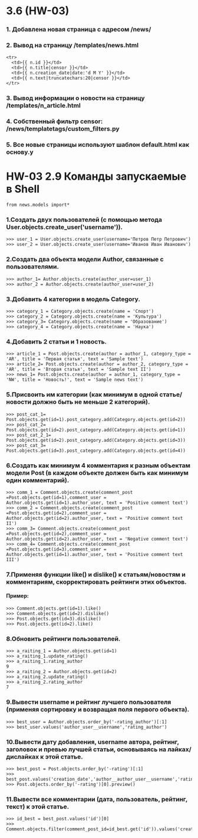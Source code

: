 # 3.6 (HW-03)
### 1. Добавлена новая страница с адресом /news/
### 2. Вывод на страницу /templates/news.html

```
<tr>
  <td>{{ n.id }}</td>
  <td>{{ n.title|censor }}</td>
  <td>{{ n.creation_date|date:'d M Y' }}</td>
  <td>{{ n.text|truncatechars:20|censor }}</td>
</tr>
```
### 3. Вывод информации о новости на страницу /templates/n_article.html

### 4. Cобственный фильтр censor: /news/templatetags/custom_filters.py

### 5. Все новые страницы используют шаблон default.html как основу.y


# HW-03 2.9 Команды запускаемые в Shell

```
from news.models import*
```
### 1.Создать двух пользователей (с помощью метода User.objects.create_user('username')).
  
```
>>> user_1 = User.objects.create_user(username='Петров Петр Петрович')
>>> user_2 = User.objects.create_user(username='Иванов Иван Иванович') 
```

### 2.Создать два объекта модели Author, связанные с пользователями.

```
>>> author_1= Author.objects.create(author_user=user_1)                 
>>> author_2 = Author.objects.create(author_user=user_2)
```

### 3.Добавить 4 категории в модель Category.

```
>>> category_1 = Category.objects.create(name = 'Спорт')     
>>> category_2 = Category.objects.create(name = 'Культура') 
>>> category_3= Category.objects.create(name = 'Образование') 
>>> category_4 = Category.objects.create(name = 'Наука') 
```

### 4.Добавить 2 статьи и 1 новость.

```
>>> article_1 = Post.objects.create(author = author_1, category_type = 'AR', title = 'Первая статья', text = 'Sample text')      
>>> article_2= Post.objects.create(author = author_2, category_type = 'AR', title = 'Вторая статья', text = 'Sample text II')   
>>> news_1= Post.objects.create(author = author_1, category_type = 'NW', title = 'Новость!', text = 'Sample news text')
```

### 5.Присвоить им категории (как минимум в одной статье/новости должно быть не меньше 2 категорий).

```
>>> post_cat_1= Post.objects.get(id=1).post_category.add(Category.objects.get(id=2))                                            
>>> post_cat_2= Post.objects.get(id=2).post_category.add(Category.objects.get(id=1))   
>>> post_cat_2_1= Post.objects.get(id=2).post_category.add(Category.objects.get(id=3))      
>>> post_cat_3= Post.objects.get(id=3).post_category.add(Category.objects.get(id=4))
```

### 6.Создать как минимум 4 комментария к разным объектам модели Post (в каждом объекте должен быть как минимум один комментарий).

```
>>> comm_1 = Comment.objects.create(comment_post =Post.objects.get(id=1),comment_user = Author.objects.get(id=1).author_user, text = 'Positive comment text')  
>>> comm_2 = Comment.objects.create(comment_post =Post.objects.get(id=2),comment_user = Author.objects.get(id=2).author_user, text = 'Positive comment text II') 
>>> comm_3= Comment.objects.create(comment_post =Post.objects.get(id=2),comment_user = Author.objects.get(id=2).author_user, text = 'Negative comment text')     
>>> comm_4= Comment.objects.create(comment_post =Post.objects.get(id=3),comment_user = Author.objects.get(id=1).author_user, text = 'Positive comment text III')
```

### 7.Применяя функции like() и dislike() к статьям/новостям и комментариям, скорректировать рейтинги этих объектов.
#### Пример:

```
>>> Comment.objects.get(id=1).like()
>>> Comment.objects.get(id=2).dislike()
>>> Post.objects.get(id=3).dislike()
>>> Post.objects.get(id=2).like()
```

### 8.Обновить рейтинги пользователей.

```
>>> a_raiting_1 = Author.objects.get(id=1) 
>>> a_raiting_1.update_rating()
>>> a_raiting_1.rating_author
9
>>> a_raiting_2 = Author.objects.get(id=2)  
>>> a_raiting_2.update_rating()            
>>> a_raiting_2.rating_author  
7
```

### 9.Вывести username и рейтинг лучшего пользователя (применяя сортировку и возвращая поля первого объекта).

```
>>> best_user = Author.objects.order_by('-rating_author')[:1]
>>> best_user.values('author_user__username','rating_author') 
```

### 10.Вывести дату добавления, username автора, рейтинг, заголовок и превью лучшей статьи, основываясь на лайках/дислайках к этой статье.

```
>>> best_post = Post.objects.order_by('-rating')[:1]
>>> best_post.values('creation_date','author__author_user__username','rating','title')
>>> Post.objects.order_by('-rating')[0].preview() 

```

### 11.Вывести все комментарии (дата, пользователь, рейтинг, текст) к этой статье.

```
>>> id_best = best_post.values('id')[0]
>>> Comment.objects.filter(comment_post_id=id_best.get('id')).values('creation_date','comment_user__username','rating','text')

```
